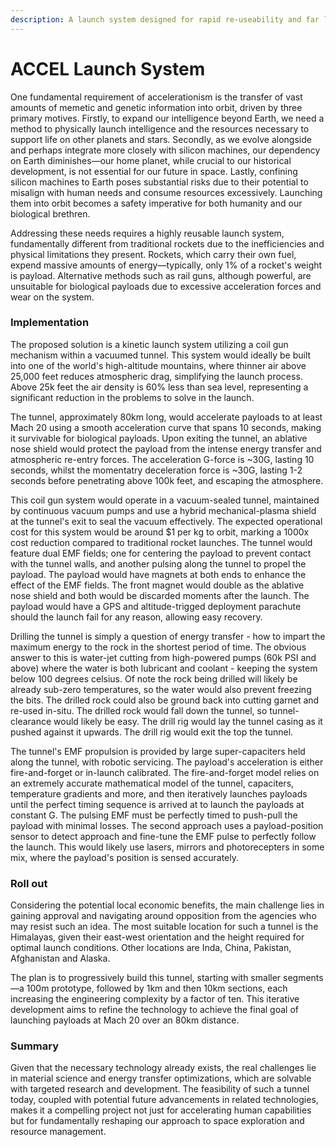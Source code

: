 ```yaml
---
description: A launch system designed for rapid re-useability and far lower costs.
---
```


# ACCEL Launch System

One fundamental requirement of accelerationism is the transfer of vast amounts of memetic and genetic information into orbit, driven by three primary motives. Firstly, to expand our intelligence beyond Earth, we need a method to physically launch intelligence and the resources necessary to support life on other planets and stars. Secondly, as we evolve alongside and perhaps integrate more closely with silicon machines, our dependency on Earth diminishes—our home planet, while crucial to our historical development, is not essential for our future in space. Lastly, confining silicon machines to Earth poses substantial risks due to their potential to misalign with human needs and consume resources excessively. Launching them into orbit becomes a safety imperative for both humanity and our biological brethren.

Addressing these needs requires a highly reusable launch system, fundamentally different from traditional rockets due to the inefficiencies and physical limitations they present. Rockets, which carry their own fuel, expend massive amounts of energy—typically, only 1% of a rocket's weight is payload. Alternative methods such as rail guns, although powerful, are unsuitable for biological payloads due to excessive acceleration forces and wear on the system.

### Implementation

The proposed solution is a kinetic launch system utilizing a coil gun mechanism within a vacuumed tunnel. This system would ideally be built into one of the world's high-altitude mountains, where thinner air above 25,000 feet reduces atmospheric drag, simplifying the launch process. Above 25k feet the air density is 60% less than sea level, representing a significant reduction in the problems to solve in the launch.&#x20;

The tunnel, approximately 80km long, would accelerate payloads to at least Mach 20 using a smooth acceleration curve that spans 10 seconds, making it survivable for biological payloads. Upon exiting the tunnel, an ablative nose shield would protect the payload from the intense energy transfer and atmospheric re-entry forces. The acceleration G-force is \~30G, lasting 10 seconds, whilst the momentatry deceleration force is \~30G, lasting 1-2 seconds before penetrating above 100k feet, and escaping the atmosphere.&#x20;

This coil gun system would operate in a vacuum-sealed tunnel, maintained by continuous vacuum pumps and use a hybrid mechanical-plasma shield at the tunnel's exit to seal the vacuum effectively. The expected operational cost for this system would be around $1 per kg to orbit, marking a 1000x cost reduction compared to traditional rocket launches. The tunnel would feature dual EMF fields; one for centering the payload to prevent contact with the tunnel walls, and another pulsing along the tunnel to propel the payload. The payload would have magnets at both ends to enhance the effect of the EMF fields. The front magnet would double as the ablative nose shield and both would be discarded moments after the launch. The payload would have a GPS and altitude-trigged deployment parachute should the launch fail for any reason, allowing easy recovery.&#x20;

Drilling the tunnel is simply a question of energy transfer - how to impart the maximum energy to the rock in the shortest period of time. The obvious answer to this is water-jet cutting from high-powered pumps (60k PSI and above) where the water is both lubricant and coolant - keeping the system below 100 degrees celsius. Of note the rock being drilled will likely be already sub-zero temperatures, so the water would also prevent freezing the bits. The drilled rock could also be ground back into cutting garnet and re-used in-situ. The drilled rock would fall down the tunnel, so tunnel-clearance would likely be easy. The drill rig would lay the tunnel casing as it pushed against it upwards. The drill rig would exit the top the tunnel.&#x20;

The tunnel's EMF propulsion is provided by large super-capaciters held along the tunnel, with robotic servicing. The payload's acceleration is either fire-and-forget or in-launch calibrated. The fire-and-forget model relies on an extremely accurate mathematical model of the tunnel, capaciters, temperature gradients and more, and then iteratively launches payloads until the perfect timing sequence is arrived at to launch the payloads at constant G. The pulsing EMF must be perfectly timed to push-pull the payload with minimal losses. The second approach uses a payload-position sensor to detect approach and fine-tune the EMF pulse to perfectly follow the launch. This would likely use lasers, mirrors and photorecepters in some mix, where the payload's position is sensed accurately.&#x20;

### Roll out

Considering the potential local economic benefits, the main challenge lies in gaining approval and navigating around opposition from the agencies who may resist such an idea. The most suitable location for such a tunnel is the Himalayas, given their east-west orientation and the height required for optimal launch conditions. Other locations are Inda, China, Pakistan, Afghanistan and Alaska.&#x20;

The plan is to progressively build this tunnel, starting with smaller segments—a 100m prototype, followed by 1km and then 10km sections, each increasing the engineering complexity by a factor of ten. This iterative development aims to refine the technology to achieve the final goal of launching payloads at Mach 20 over an 80km distance.

### Summary

Given that the necessary technology already exists, the real challenges lie in material science and energy transfer optimizations, which are solvable with targeted research and development. The feasibility of such a tunnel today, coupled with potential future advancements in related technologies, makes it a compelling project not just for accelerating human capabilities but for fundamentally reshaping our approach to space exploration and resource management.
